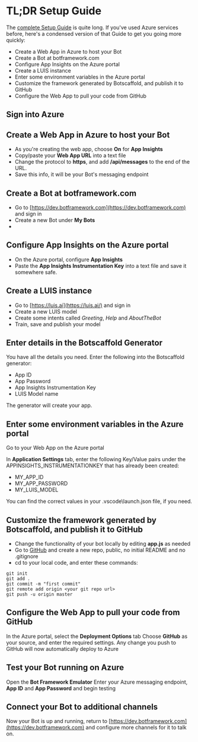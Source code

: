 # TL;DR Setup Guide #

The [complete Setup Guide](SetupGuide.md) is quite long. If you've used Azure services before, here's a condensed version of that Guide to get you going more quickly: 

- Create a Web App in Azure to host your Bot
- Create a Bot at botframework.com
- Configure App Insights on the Azure portal
- Create a LUIS instance
- Enter some environment variables in the Azure portal
- Customize the framework generated by Botscaffold, and publish it to GitHub
- Configure the Web App to pull your code from GitHub

## Sign into Azure ##

## Create a Web App in Azure to host your Bot ##
- As you're creating the web app, choose **On** for **App Insights**
- Copy/paste your **Web App URL** into a text file
- Change the protocol to **https**, and add **/api/messages** to the end of the URL.
- Save this info, it will be your Bot's messaging endpoint

## Create a Bot at botframework.com ##
- Go to [https://dev.botframework.com](https://dev.botframework.com) and sign in
- Create a new Bot under **My Bots**
- 

## Configure App Insights on the Azure portal ##
- On the Azure portal, configure **App Insights**
- Paste the **App Insights Instrumentation Key** into a text file and save it somewhere safe. 

## Create a LUIS instance ##
- Go to [https://luis.ai](https://luis.ai/) and sign in
- Create a new LUIS model
- Create some intents called *Greeting*, *Help* and *AboutTheBot*
- Train, save and publish your model

## Enter details in the Botscaffold Generator ##
You  have all the details you need. Enter the following into the Botscaffold generator:

- App ID
- App Password
- App Insights Instrumentation Key
- LUIS Model name

The generator will create your app.

## Enter some environment variables in the Azure portal ##
Go to your Web App on the Azure portal

In **Application Settings** tab, enter the following Key/Value pairs under the APPINSIGHTS_INSTRUMENTATIONKEY that has already been created:

- MY_APP_ID
- MY_APP_PASSWORD
- MY_LUIS_MODEL 

You can find the correct values in your .vscode\launch.json file, if you need. 

## Customize the framework generated by Botscaffold, and publish it to GitHub ##
- Change the functionality of your bot locally by editing **app.js** as needed
- Go to [GitHub](https://github.com) and create a new repo, public, no initial README and no .gitignore
- cd to your local code, and enter these commands: 

```
git init
git add .
git commit -m "first commit"
git remote add origin <your git repo url>
git push -u origin master
```

## Configure the Web App to pull your code from GitHub ##
In the Azure portal, select the **Deployment Options** tab
Choose **GitHub** as your source, and enter the required settings.
Any change you push to GitHub will now automatically deploy to Azure

## Test your Bot running on Azure ##
Open the **Bot Framework Emulator**
Enter your Azure messaging endpoint, **App ID** and **App Password** and begin testing

## Connect your Bot to additional channels ##
Now your Bot is up and running, return to [https://dev.botframework.com](https://dev.botframework.com) and configure more channels for it to talk on. 
